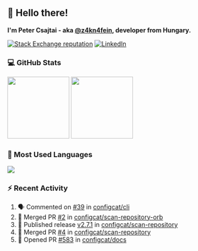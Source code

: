 ## 👋 Hello there!

**I'm Peter Csajtai - aka [@z4kn4fein](https://github.com/z4kn4fein), developer from Hungary.**

[![Stack Exchange reputation](https://img.shields.io/stackexchange/stackoverflow/r/8700582?color=orange&label=reputation&logo=stackoverflow&style=for-the-badge)](https://stackoverflow.com/users/8700582)
[![LinkedIn](https://img.shields.io/badge/linkedin-%230077B5.svg?style=for-the-badge&logo=linkedin&logoColor=white)](https://www.linkedin.com/in/csajtai-p%C3%A9ter-45395341/)

### 💻 GitHub Stats

<div>
  <img height="140px" src="https://github-readme-stats-pcsajtai.vercel.app/api?username=z4kn4fein&show_icons=true&hide_border=true&count_private=true&custom_title=Stats&theme=dracula&line_height=24&hide_title=true">
  <img height="140px" src="https://streak-stats.demolab.com?user=z4kn4fein&theme=dracula&hide_border=true">
  
</div>

### :toolbox: Most Used Languages

<img src="https://github-readme-stats-pcsajtai.vercel.app/api/top-langs/?username=z4kn4fein&theme=dracula&hide_border=true&layout=compact&langs_count=8&hide_title=true">

### :zap: Recent Activity

<!--START_SECTION:activity-->
1. 🗣 Commented on [#39](https://github.com/configcat/cli/issues/39#issuecomment-3078011963) in [configcat/cli](https://github.com/configcat/cli)
2. 🎉 Merged PR [#2](https://github.com/configcat/scan-repository-orb/pull/2) in [configcat/scan-repository-orb](https://github.com/configcat/scan-repository-orb)
3. 🚀 Published release [v2.7.1](https://github.com/configcat/scan-repository/releases/tag/v2.7.1) in [configcat/scan-repository](https://github.com/configcat/scan-repository)
4. 🎉 Merged PR [#4](https://github.com/configcat/scan-repository/pull/4) in [configcat/scan-repository](https://github.com/configcat/scan-repository)
5. 💪 Opened PR [#583](https://github.com/configcat/docs/pull/583) in [configcat/docs](https://github.com/configcat/docs)
<!--END_SECTION:activity-->
